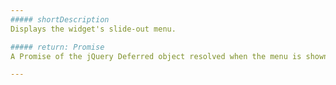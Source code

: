 ```yaml
---
##### shortDescription
Displays the widget's slide-out menu.

##### return: Promise
A Promise of the jQuery Deferred object resolved when the menu is shown.

---
```

